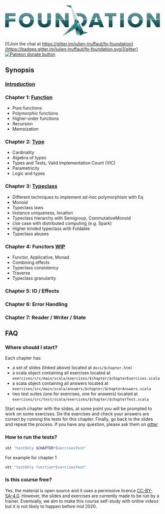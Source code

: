 ![FP Foundation Logo](logo/Foundation.png)<br>

[![Join the chat at https://gitter.im/julien-truffaut/fp-foundation](https://badges.gitter.im/julien-truffaut/fp-foundation.svg)][gitter]
<span class="badge-patreon"><a href="https://www.patreon.com/bePatron?u=10482033" title="Donate to this project using Patreon"><img src="https://img.shields.io/badge/patreon-donate-yellow.svg" alt="Patreon donate button" /></a></span>

## Synopsis

### [Introduction](https://julien-truffaut.github.io/fp-foundation/index.html#1)

### Chapter 1: [Function](https://julien-truffaut.github.io/fp-foundation/Function#1)
*  Pure functions
*  Polymorphic functions
*  Higher-order functions
*  Recursion
*  Memoization

### Chapter 2: [Type](https://julien-truffaut.github.io/fp-foundation/Type#1)
*   Cardinality
*   Algebra of types
*   Types and Tests, Valid Implementation Count (VIC)
*   Parametricity
*   Logic and types

### Chapter 3: [Typeclass](https://julien-truffaut.github.io/fp-foundation/Typeclass#1)
*   Different techniques to implement ad-hoc polymorphism with Eq
*   Monoid
*   Typeclass laws
*   Instance uniqueness, location
*   Typeclass hierarchy with Semigroup, CommutativeMonoid
*   Use case with distributed computing (e.g. Spark)
*   Higher kinded typeclass with Foldable
*   Typeclass abuses

### Chapter 4: Functors [WIP](https://julien-truffaut.github.io/fp-foundation/Functors#1)
*   Functor, Applicative, Monad
*   Combining effects
*   Typeclass consistency
*   Traverse
*   Typeclass granularity

### Chapter 5: IO / Effects

### Chapter 6: Error Handling

### Chapter 7: Reader / Writer / State


## FAQ

### Where should I start?

Each chapter has:
* a set of slides (linked above) located at `docs/$chapter.html`
* a scala object containing all exercises located at `exercises/src/main/scala/exercises/$chapter/$chapterExercises.scala`
* a scala object containing all answers located at `exercises/src/main/scala/answers/$chapter/$chapterAnswers.scala`
* two test suites (one for exercises, one for answers) located at `exercises/src/test/scala/exercises/$chapter/$chapterTest.scala`

Start each chapter with the slides, at some point you will be prompted to work on some exercises. 
Do the exercises and check your answers are correct by running the tests for this chapter.
Finally, go back to the slides and repeat the process. If you have any question, please ask them on [gitter][gitter] 

### How to run the tests?

```bash
sbt "testOnly $CHAPTER*ExercisesTest"
```

For example for chapter 1

```bash
sbt "testOnly function*ExercisesTest"
```

### Is this course free?

Yes, the material is open source and it uses a permissive licence [CC-BY-SA-4.0][licence].
However, the slides and exercises are currently made to be run by a trainer. Eventually, we aim to make this course
self-study with online videos but it is not likely to happen before mid 2020.

[gitter]: https://gitter.im/julien-truffaut/fp-foundation?utm_source=badge&utm_medium=badge&utm_campaign=pr-badge&utm_content=badge
[licence]: https://creativecommons.org/licenses/by-sa/4.0/legalcode